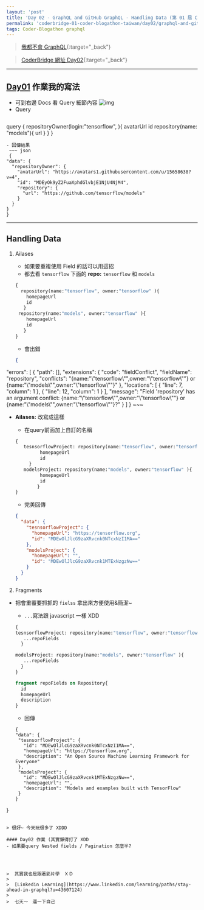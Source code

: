 ```yaml
---
layout: 'post'
title: 'Day 02 - GraphQL and GitHub GraphQL - Handling Data (第 01 屆 Coder Blogathon Taiwan)'
permalink: 'coderbridge-01-coder-blogathon-taiwan/day02/graphql-and-github-graphql-handling-data'
tags: Coder-Blogathon graphql
---
```


> [我都不會 GraphQL](https://www.coderbridge.com/series/6f23d5d27f5b4e20bedbef1feff4d66e){:target="_back"}


> [CoderBridge 網址 Day02](https://www.coderbridge.com/@yuting3656/ba0ecefdc23742e99cb9b1ca70a66b8c){:target="_back"}

---


## [Day01](https://www.coderbridge.com/@yuting3656/f466040adab34404ab19fe86309bc6dd) 作業我的寫法
- 可到右邊 Docs 看 Query 細節內容
   ![img](https://static.coderbridge.com/img/yuting3656/9105c891a36e461d9cf9e8b795a4fc92.jpg)
- Query 
  ~~~ graphql
query { 
repositoryOwner(login:"tensorflow", ){
  avatarUrl
  id
  repository(name: "models"){
    url
   }
 }
}
  ~~~
- 回傳結果
   ~~~ json
   {
  "data": {
    "repositoryOwner": {
      "avatarUrl": "https://avatars1.githubusercontent.com/u/15658638?v=4",
      "id": "MDEyOk9yZ2FuaXphdGlvbjE1NjU4NjM4",
      "repository": {
        "url": "https://github.com/tensorflow/models"
      }
    }
  }
}
   ~~~
   
---
## Handling Data
   
1. Ailases
   - 如果要重複使用 Field 的話可以用這招
   - 都去看 `tensorflow` 下面的 __repo:__ `tensorflow` 和 `models`
   ~~~ graphql
   { 
     repository(name:"tensorflow", owner:"tensorflow" ){
       homepageUrl
       id
      }
    repository(name:"models", owner:"tensorflow" ){
       homepageUrl
       id
      }
   }
   ~~~
      - 會出錯
      
      ~~~ json
      {
  "errors": [
    {
      "path": [],
      "extensions": {
        "code": "fieldConflict",
        "fieldName": "repository",
        "conflicts": "{name:\"\\\"tensorflow\\\"\",owner:\"\\\"tensorflow\\\"\"} or {name:\"\\\"models\\\"\",owner:\"\\\"tensorflow\\\"\"}"
      },
      "locations": [
        {
          "line": 7,
          "column": 1
        },
        {
          "line": 12,
          "column": 1
        }
      ],
      "message": "Field 'repository' has an argument conflict: {name:\"\\\"tensorflow\\\"\",owner:\"\\\"tensorflow\\\"\"} or {name:\"\\\"models\\\"\",owner:\"\\\"tensorflow\\\"\"}?"
    }
  ]
}
      ~~~

   - __Ailases:__ 改寫成這樣
      - 在query前面加上自訂的名稱
   
      ~~~ graphql
      { 
         tesnsorflowProject: repository(name:"tensorflow", owner:"tensorflow" ){
               homepageUrl
               id
           }
         modelsProject: repository(name:"models", owner:"tensorflow" ){
               homepageUrl
               id
              }
      }
      ~~~
   
      - 完美回傳
      
      ~~~ json
      {
        "data": {
          "tesnsorflowProject": {
            "homepageUrl": "https://tensorflow.org",
            "id": "MDEwOlJlcG9zaXRvcnk0NTcxNzI1MA=="
          },
          "modelsProject": {
            "homepageUrl": "",
            "id": "MDEwOlJlcG9zaXRvcnk1MTExNzgzNw=="
          }
        }
      }
      ~~~
   
2. Fragments

- 把會重覆要抓抓的 `fielss` 拿出來方便使用&簡潔~
   - `...`寫法跟 javascript 一樣 XDD 

   ~~~ graphql
   { 
   tesnsorflowProject: repository(name:"tensorflow", owner:"tensorflow" ){
      ...repoFields
     }
  
   modelsProject: repository(name:"models", owner:"tensorflow" ){
      ...repoFields
     }
   }

   fragment repoFields on Repository{
     id
     homepageUrl
     description
   }
   ~~~
   
   - 回傳
   
   ~~~ 
   {
  "data": {
    "tesnsorflowProject": {
      "id": "MDEwOlJlcG9zaXRvcnk0NTcxNzI1MA==",
      "homepageUrl": "https://tensorflow.org",
      "description": "An Open Source Machine Learning Framework for Everyone"
    },
    "modelsProject": {
      "id": "MDEwOlJlcG9zaXRvcnk1MTExNzgzNw==",
      "homepageUrl": "",
      "description": "Models and examples built with TensorFlow"
    }
  }
}
   ~~~
   
> 很好~ 今天玩很多了 XDDD 

#### Day02 作業 (其實懶得打了 XDD
- 如果要query Nested fields / Pagination 怎麼半?




>  其實我也是跟著影片學　ＸＤ　
>
>  [Linkedin Learning](https://www.linkedin.com/learning/paths/stay-ahead-in-graphql?u=43607124)
>
>  七天～　逼一下自己
